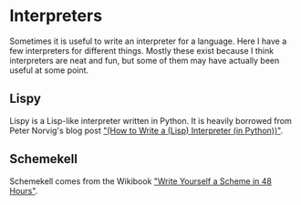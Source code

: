# Interpreters

Sometimes it is useful to write an interpreter for a language. Here I have a few interpreters for different things. Mostly these exist because I think interpreters are neat and fun, but some of them may have actually been useful at some point.

## Lispy

Lispy is a Lisp-like interpreter written in Python. It is heavily borrowed from Peter Norvig's blog post ["(How to Write a (Lisp) Interpreter (in Python))"](http://norvig.com/lispy.html).

## Schemekell

Schemekell comes from the Wikibook ["Write Yourself a Scheme in 48 Hours"](https://en.m.wikibooks.org/wiki/Write_Yourself_a_Scheme_in_48_Hours).
